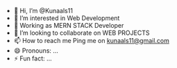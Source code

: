 - 👋 Hi, I’m @Kunaals11
- 👀 I’m interested in Web Development
- 🌱 Working as MERN STACK Developer
- 💞️ I’m looking to collaborate on WEB PROJECTS
- 📫 How to reach me Ping me on kunaals11@gmail.com
- 😄 Pronouns: ...
- ⚡ Fun fact: ...

<!---
Kunaals11/Kunaals11 is a ✨ special ✨ repository because its `README.md` (this file) appears on your GitHub profile.
You can click the Preview link to take a look at your changes.
--->
